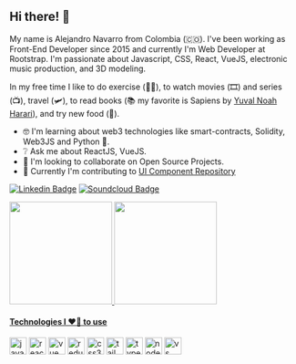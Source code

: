 ## Hi there! 👋

My name is Alejandro Navarro from Colombia (🇨🇴). I've been working as Front-End Developer since 2015 and currently I'm Web Developer at Rootstrap. I'm passionate about Javascript, CSS, React, VueJS, electronic music production, and 3D modeling.

In my free time I like to do exercise (🏋️‍♂️), to watch movies (🎞️) and series (📺), travel (🛩️), to read books (📚 my favorite is Sapiens by [Yuval Noah Harari](https://www.ynharari.com/book/sapiens-2/)), and try new food (🍜).

- 🤓 I'm learning about web3 technologies like smart-contracts, Solidity, Web3JS and Python 🐍.
- ❔ Ask me about ReactJS, VueJS.
- 🤝 I'm looking to collaborate on Open Source Projects.
- 👷 Currently I'm contributing to [UI Component Repository](https://github.com/unicoderns/ui)

[![Linkedin Badge](https://img.shields.io/badge/-LinkedIn-blue?style=flat-square&logo=Linkedin&logoColor=white&link=https://www.linkedin.com/in/alejandronavarrodimas)](https://www.linkedin.com/in/alejandronavarrodimas)
[![Soundcloud Badge](https://img.shields.io/badge/Soundcloud-orange?style=flat-square&logo=Soundcloud&logoColor=white&link=https://soundcloud.com/high_max)](https://soundcloud.com/high_max)

<div align="left">
  <a href="https://github.com/highmax">
  <img height="180em" src="https://github-readme-stats.vercel.app/api?username=highmax&show_icons=true&theme=gradient&include_all_commits=true&count_private=true"/>
  <img height="180em" src="https://github-readme-stats.vercel.app/api/top-langs/?username=highmax&layout=compact&langs_count=7&theme=gradient"/>
</div>

#### Technologies I ❤️‍🔥 to use

<div style="display: inline-block">
  <img src="https://raw.githubusercontent.com/jmnote/z-icons/master/svg/javascript.svg" align="center" alt="javascript logo" width="30" height="30"/>
  <img src="https://cdn.jsdelivr.net/gh/devicons/devicon/icons/react/react-original.svg" align="center" alt="react logo" width="30" height="30"/>
  <img src="https://cdn.jsdelivr.net/gh/devicons/devicon/icons/vuejs/vuejs-original.svg" align="center" alt="vue logo" width="30" height="30"/>
  <img src="https://cdn.jsdelivr.net/gh/devicons/devicon/icons/redux/redux-original.svg" align="center" alt="redux logo" width="30" height="30"/>
  <img src="https://cdn.jsdelivr.net/gh/devicons/devicon/icons/css3/css3-original.svg" align="center" alt="css3 logo" width="30" height="30"/>  
  <img src="https://cdn.jsdelivr.net/gh/devicons/devicon/icons/tailwindcss/tailwindcss-plain.svg" align="center" alt="tailwind logo" width="30" height="30"/>
  <img src="https://cdn.jsdelivr.net/gh/devicons/devicon/icons/typescript/typescript-original.svg" align="center" alt="typescript logo" width="30" height="30"/>
  <img src="https://cdn.jsdelivr.net/gh/devicons/devicon/icons/nodejs/nodejs-original.svg" align="center" alt="node logo" width="30" height="30"/>
  <img src="https://cdn.jsdelivr.net/gh/devicons/devicon/icons/vscode/vscode-original.svg" align="center" alt="vs code logo" width="30" height="30"/>
  
  
</div>
